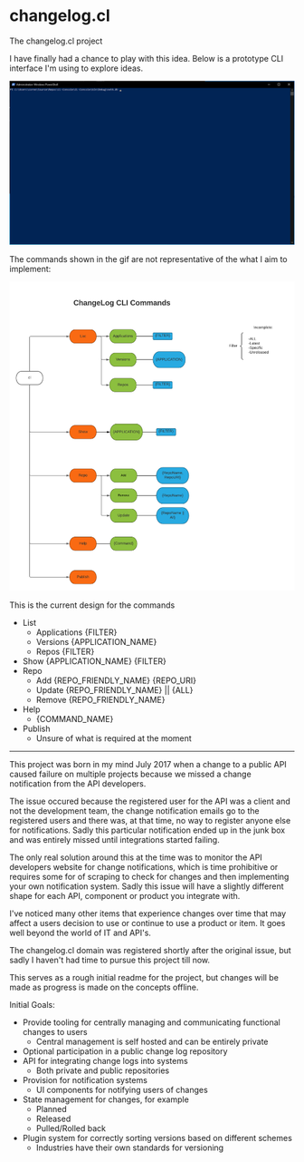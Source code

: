 # changelog.cl
The changelog.cl project

I have finally had a chance to play with this idea. Below is a prototype CLI interface I'm using to explore ideas.

![Image of Proto-CLI](https://github.com/vdrielc/changelog.cl/blob/master/assets/proto-cli.gif)

The commands shown in the gif are not representative of the what I aim to implement:

![Image of Proto-CLI](https://github.com/vdrielc/changelog.cl/blob/master/assets/cl-cli-command-planning.cl.png)

This is the current design for the commands

- List
	- Applications {FILTER}
	- Versions {APPLICATION_NAME}
	- Repos {FILTER}
- Show {APPLICATION_NAME} {FILTER}
- Repo
	- Add {REPO_FRIENDLY_NAME} {REPO_URI}
	- Update {REPO_FRIENDLY_NAME} || {ALL}
	- Remove {REPO_FRIENDLY_NAME}
- Help
	- {COMMAND_NAME}
- Publish
	- Unsure of what is required at the moment

-------------------------------------------------------

This project was born in my mind July 2017 when a change to a public API caused failure on multiple projects because we missed a change notification from the API developers.

The issue occured because the registered user for the API was a client and not the development team, the change notification emails go to the registered users and there was, at that time, no way to register anyone else for notifications. Sadly this particular notification ended up in the junk box and was entirely missed until integrations started failing.

The only real solution around this at the time was to monitor the API developers website for change notifications, which is time prohibitive or requires some for of scraping to check for changes and then implementing your own notification system. Sadly this issue will have a slightly different shape for each API, component or product you integrate with.

I've noticed many other items that experience changes over time that may affect a users decision to use or continue to use a product or item. It goes well beyond the world of IT and API's.

The changelog.cl domain was registered shortly after the original issue, but sadly I haven't had time to pursue this project till now.

This serves as a rough initial readme for the project, but changes will be made as progress is made on the concepts offline.

Initial Goals:
- Provide tooling for centrally managing and communicating functional changes to users
	- Central management is self hosted and can be entirely private
- Optional participation in a public change log	repository
- API for integrating change logs into systems
	- Both private and public repositories
- Provision for notification systems
	- UI components for notifying users of changes
- State management for changes, for example
	- Planned
	- Released
	- Pulled/Rolled back
- Plugin system for correctly sorting versions based on different schemes
	- Industries have their own standards for versioning


